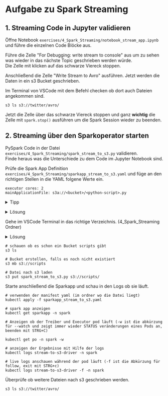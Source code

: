 # Aufgabe zu Spark Streaming

## 1. Streaming Code in Jupyter validieren

Öffne Notebook `exercises/4_Spark_Streaming/notebook_stream_app.ipynb` und führe die einzelnen Code Blöcke aus. <br>

Führe die Zelle "For Debugging: write stream to console" aus um zu sehen was wieder in das nächste Topic geschrieben werden würde. <br> Die Zelle mit klicken auf das schwarze Viereck stoppen. <br>

Anschließend die Zelle "Write Stream to Avro" ausführen. Jetzt werden die Daten in ein s3 Bucket geschrieben. <br>

Im Terminal von VSCode mit dem Befehl checken ob dort auch Dateien angekommen sind.<br>

```
s3 ls s3://twitter/avro/
```

Jetzt die Zelle über das schwarze Viereck stoppen und ganz **wichtig** die Zelle mit `spark.stop()` ausführen um die Spark Session wieder zu beenden. <br>

## 2. Streaming über den Sparkoperator starten

PySpark Code in der Datei `exercises/4_Spark_Streaming/spark_stream_to_s3.py` validieren. <br>
Finde heraus was die Unterschiede zu dem Code im Jupyter Notebook sind. <br>

Prüfe die Spark App Definition `exercises/4_Spark_Streaming/sparkapp_stream_to_s3.yaml` und füge an den richtigen Stellen in die YAML folgene Werte ein.

```
executor cores: 2
mainApplicationFile: s3a://<bucket>/<python-script>.py
```
<details>
<summary>Tipp </summary>
<p>

```
bucket: scripts
python-script: spark_stream_to_s3
```

</details>
</p>


<details>
<summary>Lösung</summary>
<p>

```
apiVersion: "sparkoperator.k8s.io/v1beta2"
kind: SparkApplication
metadata:
  name: stream-to-s3
  namespace: spark
spec:
  type: Python
  pythonVersion: "3"
  mode: cluster
  image: "thinkportgmbh/workshops:spark-3.3.1"
  imagePullPolicy: IfNotPresent # or Always
  # Python Script/Java Jar that should be submitted
  mainApplicationFile: s3a://scripts/spark_stream_to_s3.py
  sparkVersion: "3.3.1"
  # extra Spark configurations
  sparkConf:
    "spark.serializer": "org.apache.spark.serializer.KryoSerializer"
  # s3 connection configuration
  hadoopConf:
    "fs.s3a.endpoint": "minio.minio.svc.cluster.local:9000"
    "fs.s3a.access.key": "trainadm"
    "fs.s3a.secret.key": "train@thinkport"
    "fs.s3a.path.style.access": "true"
    "fs.s3.impl": "org.apache.hadoop.fs.s3a.S3AFileSystem"
    "fs.s3a.aws.credentials.provider": "org.apache.hadoop.fs.s3a.SimpleAWSCredentialsProvider"
    "fs.s3a.connection.ssl.enabled": "false"
  # driver pod configuration
  driver:
    cores: 1
    coreLimit: "1200m"
    memory: "512m"
    labels:
      version: 3.3.1
    serviceAccount: spark
    env:
      - name: app_name
        valueFrom:
          fieldRef:
            fieldPath: metadata.name
  # executor pod configuration
  executor:
    cores: 2
    instances: 1
    memory: "512m"
    labels:
      version: 3.3.1
```

</details>
</p>

Gehe im VSCode Terminal in das richtige Verzeichnis. (4_Spark_Streaming Ordner)

<details>
<summary>Lösung</summary>
<p>

```
cd /home/coder/git/2_lab/exercises/4_Spark_Streaming
```

</details>
</p>

```
# schauen ob es schon ein Bucket scripts gibt
s3 ls

# Bucket erstellen, falls es noch nicht existiert
s3 mb s3://scripts

# Datei nach s3 laden
s3 put spark_stream_to_s3.py s3://scripts/
```

Starte anschließend die Sparkapp und schau in den Logs ob sie läuft. <br>

```
# verwenden der manifest yaml (im ordner wo die Datei liegt)
kubectl apply -f sparkapp_stream_to_s3.yaml

# spark app anzeigen
kubectl get sparkapp -n spark

# Anzeigen ob der Treiber und Executor pod läuft (-w ist die abkürzung für --watch und zeigt immer wieder STATUS veränderungen eines Pods an, beenden mit STRG+C)

kubectl get po -n spark -w

# anzeigen der Ergebnisse mit Hilfe der logs
kubectl logs stream-to-s3-driver -n spark

# live logs anschauen während der pod läuft (-f ist die Abkürzung für follow, exit mit STRG+c)
kubectl logs stream-to-s3-driver -f -n spark
```

Überprüfe ob weitere Dateien nach s3 geschrieben werden. <br>

```
s3 ls s3://twitter/avro/
```
